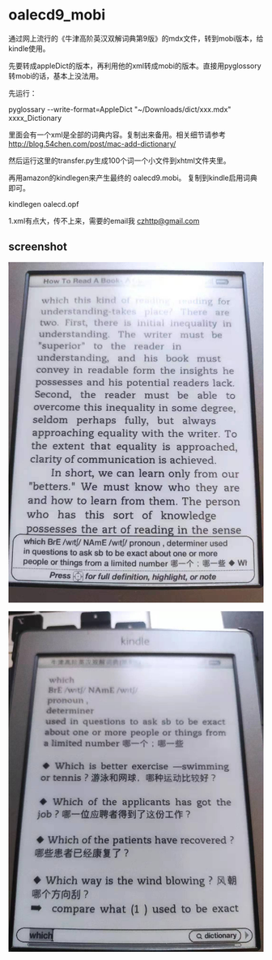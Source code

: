 # oalecd9_mobi

通过网上流行的《牛津高阶英汉双解词典第9版》的mdx文件，转到mobi版本，给kindle使用。

先要转成appleDict的版本，再利用他的xml转成mobi的版本。直接用pyglossory转mobi的话，基本上没法用。

先运行： 

pyglossary --write-format=AppleDict "~/Downloads/dict/xxx.mdx" xxxx_Dictionary

里面会有一个xml是全部的词典内容。复制出来备用。相关细节请参考 http://blog.54chen.com/post/mac-add-dictionary/

然后运行这里的transfer.py生成100个词一个小文件到xhtml文件夹里。

再用amazon的kindlegen来产生最终的 oalecd9.mobi。 复制到kindle启用词典即可。

kindlegen oalecd.opf


1.xml有点大，传不上来，需要的email我 czhttp@gmail.com

screenshot
----------

![Screenshot](https://github.com/54chen/oalecd9_mobi/blob/main/1.jpg)

![Screenshot](https://github.com/54chen/oalecd9_mobi/blob/main/2.jpg)

